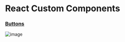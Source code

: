 # React Custom Components

### <a href="https://codesandbox.io/s/custom-buttons-react-s6t49" target="_blank">Buttons</a>

![image](https://user-images.githubusercontent.com/50876157/152025323-76b265e6-4dc7-4486-8069-5fa6f1bf5828.png)
